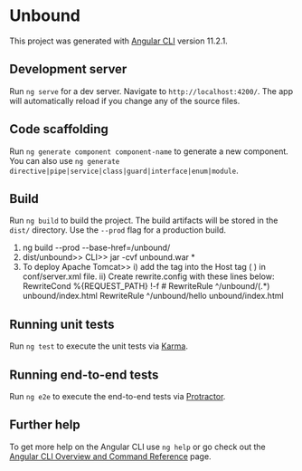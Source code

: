 # Unbound
This project was generated with [Angular CLI](https://github.com/angular/angular-cli) version 11.2.1.

## Development server
Run `ng serve` for a dev server. Navigate to `http://localhost:4200/`. The app will automatically reload if you change any of the source files.

## Code scaffolding
Run `ng generate component component-name` to generate a new component. You can also use `ng generate directive|pipe|service|class|guard|interface|enum|module`.

## Build
Run `ng build` to build the project. The build artifacts will be stored in the `dist/` directory. Use the `--prod` flag for a production build.

1. ng build --prod --base-href=/unbound/
2. dist/unbound>> CLI>> jar -cvf unbound.war *
3. To deploy Apache Tomcat>>
	i) add the tag <Valve className="org.apache.catalina.valves.rewrite.RewriteValve" /> into the Host tag (<Host name="localhost"  appBase="webapps"  unpackWARs="true" autoDeploy="true"> </Host>) in conf/server.xml file.
	ii) Create rewrite.config with these lines below:
		RewriteCond %{REQUEST_PATH} !-f
		# RewriteRule ^/unbound/(.*) unbound/index.html
		RewriteRule ^/unbound/hello unbound/index.html

## Running unit tests
Run `ng test` to execute the unit tests via [Karma](https://karma-runner.github.io).

## Running end-to-end tests
Run `ng e2e` to execute the end-to-end tests via [Protractor](http://www.protractortest.org/).

## Further help
To get more help on the Angular CLI use `ng help` or go check out the [Angular CLI Overview and Command Reference](https://angular.io/cli) page.
